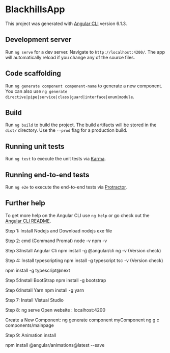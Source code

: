 # BlackhillsApp

This project was generated with [Angular CLI](https://github.com/angular/angular-cli) version 6.1.3.

## Development server

Run `ng serve` for a dev server. Navigate to `http://localhost:4200/`. The app will automatically reload if you change any of the source files.

## Code scaffolding

Run `ng generate component component-name` to generate a new component. You can also use `ng generate directive|pipe|service|class|guard|interface|enum|module`.

## Build

Run `ng build` to build the project. The build artifacts will be stored in the `dist/` directory. Use the `--prod` flag for a production build.

## Running unit tests

Run `ng test` to execute the unit tests via [Karma](https://karma-runner.github.io).

## Running end-to-end tests

Run `ng e2e` to execute the end-to-end tests via [Protractor](http://www.protractortest.org/).

## Further help

To get more help on the Angular CLI use `ng help` or go check out the [Angular CLI README](https://github.com/angular/angular-cli/blob/master/README.md).


Step 1: Install Nodejs and Download nodejs exe file

Step 2: cmd (Command Promat)
node -v
npm -v

Step 3:Install Angular Cli
  npm install -g @angular/cli
  ng -v (Version check)

Step 4: Install typescripting
  npm install -g typescript
  tsc -v (Version check)

  npm install -g typescript@next

Step 5:Install BootStrap
  npm install -g bootstrap


Step 6:Install Yarn
  npm install -g yarn


Step 7: Install Vistual Studio

Step 8: ng serve
  Open website : localhost:4200

Create a New Component:
ng generate component myComponent
ng g c components/mainpage

Step 9: Animation install

npm install @angular/animations@latest --save
